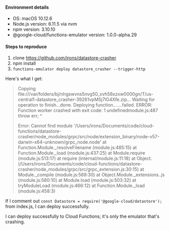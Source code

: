 #### Environment details

  - OS: macOS 10.12.6
  - Node.js version: 6.11.5 via nvm
  - npm version: 3.10.10
  - @google-cloud/functions-emulator version: 1.0.0-alpha.29

#### Steps to reproduce

  1. clone https://github.com/irons/datastore-crasher
  2. npm install
  3. `functions-emulator deploy datastore_crasher --trigger-http`

Here's what I get: 

> Copying file:///var/folders/bj/nhgswvns5nvg50_xvh58xzxw0000gn/T/us-central1-datastore_crasher-39261vpMSj7lG4Xfe.zip...
> Waiting for operation to finish...done.
> Deploying function.......failed.
> ERROR: Function worker crashed with exit code: 1
> undefinedmodule.js:487
>     throw err;
>     ^
> 
> Error: Cannot find module '/Users/irons/Documents/code/cloud-functions/datastore-crasher/node_modules/grpc/src/node/extension_binary/node-v57-darwin-x64-unknown/grpc_node.node'
>     at Function.Module._resolveFilename (module.js:485:15)
>     at Function.Module._load (module.js:437:25)
>     at Module.require (module.js:513:17)
>     at require (internal/module.js:11:18)
>     at Object.<anonymous> (/Users/irons/Documents/code/cloud-functions/datastore-crasher/node_modules/grpc/src/grpc_extension.js:30:15)
>     at Module._compile (module.js:569:30)
>     at Object.Module._extensions..js (module.js:580:10)
>     at Module.load (module.js:503:32)
>     at tryModuleLoad (module.js:466:12)
>     at Function.Module._load (module.js:458:3)

If I comment out `const Datastore = require('@google-cloud/datastore');` from index.js, I can deploy successfully. 

I can deploy successfully to Cloud Functions; it's only the emulator that's crashing.
